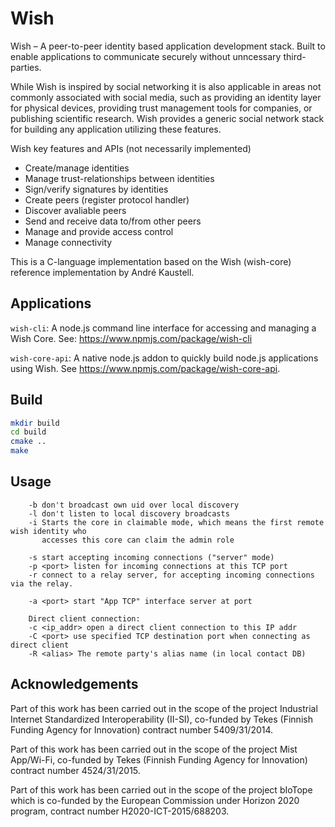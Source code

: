 # Wish

Wish – A peer-to-peer identity based application development stack. Built to enable applications to communicate securely without unncessary third-parties.

While Wish is inspired by social networking it is also applicable in areas not commonly associated with social media, such as providing an identity layer for physical devices, providing trust management tools for companies, or publishing scientific research. Wish provides a generic social network stack for building any application utilizing these features.

Wish key features and APIs (not necessarily implemented)

* Create/manage identities
* Manage trust-relationships between identities
* Sign/verify signatures by identities
* Create peers (register protocol handler)
* Discover avaliable peers
* Send and receive data to/from other peers
* Manage and provide access control
* Manage connectivity

This is a C-language implementation based on the Wish (wish-core) reference implementation by André Kaustell.

## Applications

`wish-cli`: A node.js command line interface for accessing and managing a Wish Core. See: https://www.npmjs.com/package/wish-cli

`wish-core-api`: A native node.js addon to quickly build node.js applications using Wish. See https://www.npmjs.com/package/wish-core-api.

## Build

```sh
mkdir build
cd build 
cmake ..
make
```

## Usage
```
    -b don't broadcast own uid over local discovery
    -l don't listen to local discovery broadcasts
    -i Starts the core in claimable mode, which means the first remote wish identity who 
       accesses this core can claim the admin role

    -s start accepting incoming connections ("server" mode)
    -p <port> listen for incoming connections at this TCP port
    -r connect to a relay server, for accepting incoming connections via the relay.

    -a <port> start "App TCP" interface server at port

    Direct client connection:
    -c <ip_addr> open a direct client connection to this IP addr
    -C <port> use specified TCP destination port when connecting as direct client
    -R <alias> The remote party's alias name (in local contact DB)
```


## Acknowledgements

Part of this work has been carried out in the scope of the project Industrial Internet Standardized Interoperability (II-SI), co-funded by Tekes (Finnish Funding Agency for Innovation) contract number 5409/31/2014.

Part of this work has been carried out in the scope of the project Mist App/Wi-Fi, co-funded by Tekes (Finnish Funding Agency for Innovation) contract number  4524/31/2015.

Part of this work has been carried out in the scope of the project bIoTope which is co-funded by the European Commission under Horizon 2020 program, contract number H2020-ICT-2015/688203.
